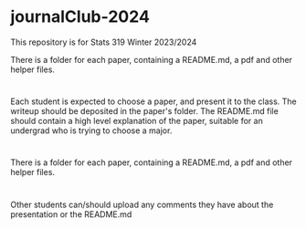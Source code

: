 # journalClub-2024


This repository is for Stats 319 Winter 2023/2024 

There is a folder for each paper, containing a README.md, a pdf and other helper files.
#
Each student is expected to choose a paper, and present it to the class. The writeup should be deposited in the paper's folder.
The README.md file should contain a high level explanation of the paper, suitable for an undergrad who is trying to choose a major.
#
There is a folder for each paper, containing a README.md, a pdf and other helper files.
#
Other students can/should upload  any comments they have about the presentation or the README.md
